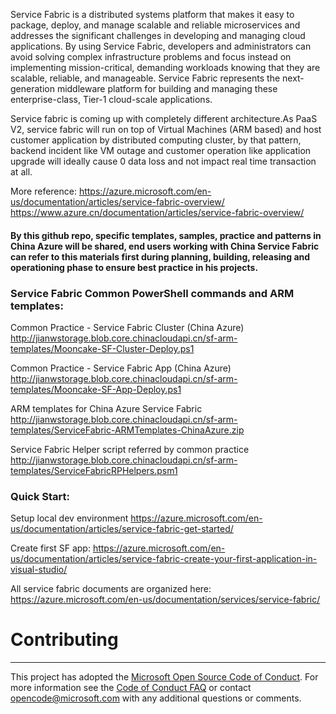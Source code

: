 
Service Fabric is a distributed systems platform that makes it easy to package, deploy, and manage scalable and reliable microservices and addresses the significant challenges in developing and managing cloud applications. By using Service Fabric, developers and administrators can avoid solving complex infrastructure problems and focus instead on implementing mission-critical, demanding workloads knowing that they are scalable, reliable, and manageable. Service Fabric represents the next-generation middleware
platform for building and managing these enterprise-class, Tier-1 cloud-scale applications.

Service fabric is coming up with completely different architecture.As PaaS V2, service fabric will run on top of Virtual Machines (ARM based) and host customer application by distributed computing cluster, by that pattern, backend incident like VM outage and customer operation like application upgrade will ideally cause 0 data loss and not impact real time transaction at all.

More reference: 
https://azure.microsoft.com/en-us/documentation/articles/service-fabric-overview/
https://www.azure.cn/documentation/articles/service-fabric-overview/ 

#### By this github repo, specific templates, samples, practice and patterns in China Azure will be shared, end users working with China Service Fabric can refer to this materials first during planning, building, releasing and operationing phase to ensure best practice in his projects.

### Service Fabric Common PowerShell commands and ARM templates:
Common Practice - Service Fabric Cluster (China Azure)
http://jianwstorage.blob.core.chinacloudapi.cn/sf-arm-templates/Mooncake-SF-Cluster-Deploy.ps1

Common Practice - Service Fabric App (China Azure)
http://jianwstorage.blob.core.chinacloudapi.cn/sf-arm-templates/Mooncake-SF-App-Deploy.ps1

ARM templates for China Azure Service Fabric
http://jianwstorage.blob.core.chinacloudapi.cn/sf-arm-templates/ServiceFabric-ARMTemplates-ChinaAzure.zip

Service Fabric Helper script referred by common practice
http://jianwstorage.blob.core.chinacloudapi.cn/sf-arm-templates/ServiceFabricRPHelpers.psm1


### Quick Start:
Setup local dev environment
https://azure.microsoft.com/en-us/documentation/articles/service-fabric-get-started/

Create first SF app:
https://azure.microsoft.com/en-us/documentation/articles/service-fabric-create-your-first-application-in-visual-studio/

All service fabric documents are organized here:
https://azure.microsoft.com/en-us/documentation/services/service-fabric/



# Contributing
----------------------------------------------------------------------------------------------------------------------------------
This project has adopted the [Microsoft Open Source Code of Conduct](https://opensource.microsoft.com/codeofconduct/). For more information see the [Code of Conduct FAQ](https://opensource.microsoft.com/codeofconduct/faq/) or contact [opencode@microsoft.com](mailto:opencode@microsoft.com) with any additional questions or comments.
